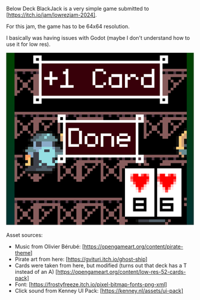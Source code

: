 Below Deck BlackJack is a very simple game submitted to [https://itch.io/jam/lowrezjam-2024].

For this jam, the game has to be 64x64 resolution.

I basically was having issues with Godot (maybe I don't understand how to use it for low res).

![image](screenshot.png)

Asset sources:
- Music from Olivier Bérubé: [https://opengameart.org/content/pirate-theme]
- Pirate art from here: [https://gvituri.itch.io/ghost-ship]
- Cards were taken from here, but modified (turns out that deck has a T instead of an A) [https://opengameart.org/content/low-res-52-cards-pack]
- Font: [https://frostyfreeze.itch.io/pixel-bitmap-fonts-png-xml]
- Click sound from Kenney UI Pack: [https://kenney.nl/assets/ui-pack]
